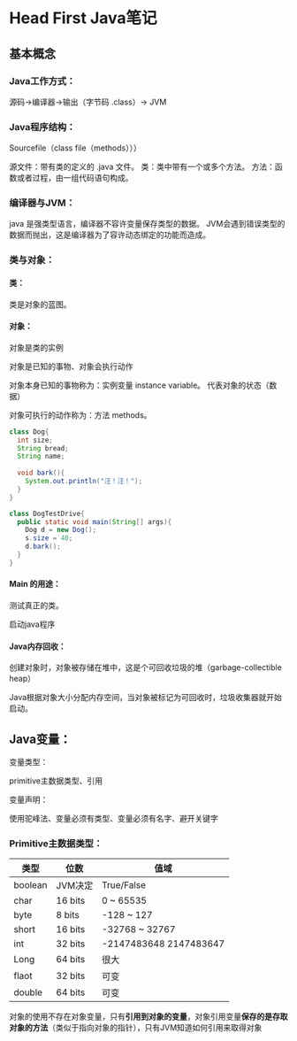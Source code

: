 # Head First Java笔记

## 基本概念

### Java工作方式：

源码->编译器->输出（字节码 .class）-> JVM

### Java程序结构：

Sourcefile（class file（methods）））

源文件：带有类的定义的 .java 文件。
类：类中带有一个或多个方法。
方法：函数或者过程，由一组代码语句构成。

### 编译器与JVM：

java 是强类型语言，编译器不容许变量保存类型的数据。
JVM会遇到错误类型的数据而抛出，这是编译器为了容许动态绑定的功能而造成。

### 类与对象：

#### 类：

类是对象的蓝图。

#### 对象：

对象是类的实例

对象是已知的事物、对象会执行动作

对象本身已知的事物称为：实例变量 instance variable。 代表对象的状态（数据）

对象可执行的动作称为：方法 methods。

```java
class Dog{
  int size;
  String bread;
  String name;
  
  void bark(){
    System.out.println("汪！汪！");
  }
}

class DogTestDrive{
  public static void main(String[] args){
    Dog d = new Dog();
    s.size = 40;
    d.bark();
  }
}
```

#### Main 的用途：

测试真正的类。

启动java程序

#### Java内存回收：

创建对象时，对象被存储在堆中，这是个可回收垃圾的堆（garbage-collectible heap）

Java根据对象大小分配内存空间，当对象被标记为可回收时，垃圾收集器就开始启动。

## Java变量：

变量类型：

primitive主数据类型、引用

变量声明：

使用驼峰法、变量必须有类型、变量必须有名字、避开关键字

### Primitive主数据类型：

| 类型    | 位数    | 值域                   |
| ------- | ------- | ---------------------- |
| boolean | JVM决定 | True/False             |
| char    | 16 bits | 0 ~ 65535              |
| byte    | 8 bits  | -128 ~ 127             |
| short   | 16 bits | -32768 ~ 32767         |
| int     | 32 bits | -2147483648 2147483647 |
| Long    | 64 bits | 很大                   |
| flaot   | 32 bits | 可变                   |
| double  | 64 bits | 可变                   |

对象的使用不存在对象变量，只有**引用到对象的变量**，对象引用变量**保存的是存取对象的方法**（类似于指向对象的指针），只有JVM知道如何引用来取得对象

